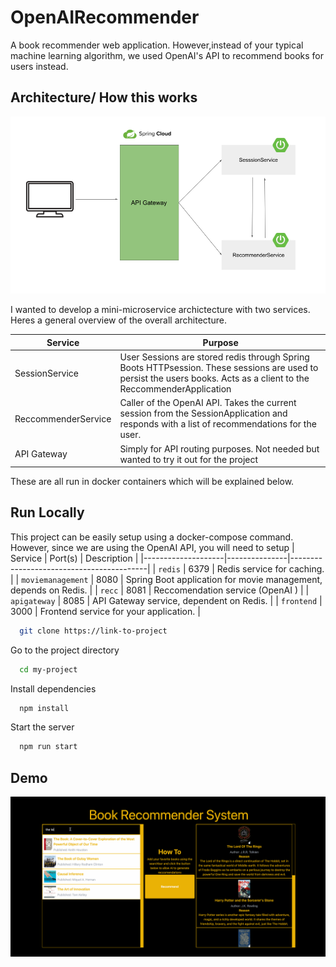 
# OpenAIRecommender

A book recommender web application. However,instead of your typical machine learning algorithm, we used OpenAI's API to recommend books for users instead. 

## Architecture/ How this works

![Alt Text](./public/gateway.png)


I wanted to develop a mini-microservice archictecture with two services. Heres a general overview of the overall architecture.

| Service   | Purpose  |
|------------|------------|
| SessionService   | User Sessions are stored redis through Spring Boots HTTPsession. These sessions are used to persist the users books. Acts as a client to the ReccommenderApplication   |
| ReccommenderService   | Caller of the OpenAI API. Takes the current session from the SessionApplication and responds with a list of recommendations for the user.    |
| API Gateway   | Simply for API routing purposes. Not needed but wanted to try it out for the project  |

These are all run in docker containers which will be explained below.




## Run Locally

This project can be easily setup using a docker-compose command. However, since we are using the OpenAI API, you will need to setup 
| Service            | Port(s)       | Description                              |
|--------------------|---------------|------------------------------------------|
| `redis`            | 6379          | Redis service for caching.               |
| `moviemanagement`  | 8080          | Spring Boot application for movie management, depends on Redis. |
| `recc`             | 8081          | Reccomendation service (OpenAI  )    |
| `apigateway`       | 8085          | API Gateway service, dependent on Redis.                        |
| `frontend`         | 3000          | Frontend service for your application.                            |


```bash
  git clone https://link-to-project
```

Go to the project directory

```bash
  cd my-project
```

Install dependencies

```bash
  npm install
```

Start the server

```bash
  npm run start
```



## Demo
![Alt Text](./public/bookrec.gif)


    
